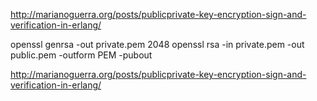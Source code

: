 http://marianoguerra.org/posts/publicprivate-key-encryption-sign-and-verification-in-erlang/

openssl genrsa -out private.pem 2048
openssl rsa -in private.pem -out public.pem -outform PEM -pubout

http://marianoguerra.org/posts/publicprivate-key-encryption-sign-and-verification-in-erlang/
